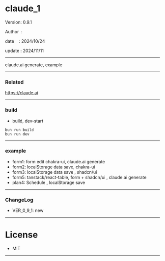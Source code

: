 ﻿# claude_1

 Version: 0.9.1

 Author  :
 
 date    : 2024/10/24

 update : 2024/11/11  

***

claude.ai generate, example

***
### Related

https://claude.ai

***
### build

* build, dev-start

```
bun run build
bun run dev
```

***
### example

* form1: form edit chakra-ui, claude.ai generate
* form2: localStorage data save, chakra-ui
* form3: localStorage  data save , shadcn/ui
* form5: tanstack/react-table, form + shadcn/ui , claude.ai generate
* plan4: Schedule , localStorage save

***
### ChangeLog

* VER_0_9_1: new

*** 
# License

* MIT

***

